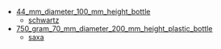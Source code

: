 * [44_mm_diameter_100_mm_height_bottle](44_mm_diameter_100_mm_height_bottle)
  * [schwartz](44_mm_diameter_100_mm_height_bottle/schwartz)
* [750_gram_70_mm_diameter_200_mm_height_plastic_bottle](750_gram_70_mm_diameter_200_mm_height_plastic_bottle)
  * [saxa](750_gram_70_mm_diameter_200_mm_height_plastic_bottle/saxa)
